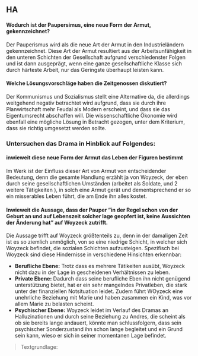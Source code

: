 
## HA

#### Wodurch ist der Paupersimus, eine neue Form der Armut, gekennzeichnet?

Der Pauperismus wird als die neue Art der Armut in den Industrieländern gekennzeichnet. Diese Art der Armut resultiert aus der Arbeitsunfähigkeit in den unteren Schichten der Gesellschaft aufgrund verschiedenster Folgen und ist dann ausgeprägt, wenn eine ganze gesellschaftliche Klasse sich durch härteste Arbeit, nur das Geringste überhaupt leisten kann.

#### Welche Lösungsvorschläge haben die Zeitgenossen diskutiert?

Der Kommunismus und Sozialismus stellt eine Alternative da, die allerdings weitgehend negativ betrachtet wird aufgrund, dass sie durch ihre Planwirtschaft mehr Feudal als Modern erscheint, und dass sie das Eigentumsrecht abschaffen will. 
Die wissenschaftliche Ökonomie wird ebenfall eine mögliche Lösung in Betracht gezogen, unter dem Kriterium, dass sie richtig umgesetzt werden sollte.  


### Untersuchen das Drama in Hinblick auf Folgendes: 
#### inwieweit diese neue Form der Armut das Leben der Figuren bestimmt

Im Werk ist der Einfluss dieser Art von Armut von entscheidender Bedeutung, denn die gesamte Handlung erzählt ja von Woyzeck, der eben durch seine gesellschaftlichen Umständen (arbeitet als Soldate, und 2 weitere Tätigkeiten ), in solch eine Armut gerät und dementsprechend er so ein misserables Leben führt, die am Ende ihn alles kostet.

#### Inwieweit die Aussage, dass der Pauper “in der Regel schon von der Geburt an und auf Lebenszeit solcher lage geopfert ist, keine Aussichten der Änderung hat” auf Woyzeck zutrifft. 

Die Aussage trifft auf Woyzeck größtenteils zu, denn in der damaligen Zeit ist es so ziemlich unmöglich, von so eine niedrige Schicht, in welcher sich Woyzeck befindet, die sozialen Schichten aufzusteigen. 
Spezifisch bei Woyzeck sind diese Hindernisse in verschiedene Hinsichten erkennbar: 

- **Berufliche Ebene:** Trotz dass es mehrere Tätikeiten ausübt, Woyzeck nicht dazu in der Lage in gescheidenen Verhältnissen zu leben. 
- **Private Ebene:** Dadurch dass seine berufliche Eben ihn nicht genügend unterstützung bietet, hat er ein sehr mangelndes Privatleben, die stark unter der finanziellen Notsituation leidet. Zudem führt WOyzeck eine unehrliche Beziehung mit Marie und haben zusammen ein Kind, was vor allem Marie zu belasten scheint. 
- **Psychischer Ebene:** Woyzeck leidet im Verlauf des Dramas an Halluzinationen und durch seine Beziehung zu Andres, die scheint als ob sie bereits lange andauert, könnte man schlussfolgern, dass sein psychischer Sonderzustand ihn schon lange begleitet und ein Grund sein kann, wieso er sich in seiner momentanen Lage befindet. 

> Textgrundlage: 
> 